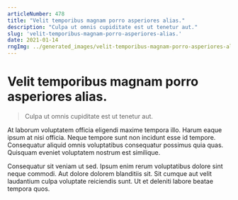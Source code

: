 ```yaml
---
articleNumber: 478
title: "Velit temporibus magnam porro asperiores alias."
description: "Culpa ut omnis cupiditate est ut tenetur aut."
slug: 'velit-temporibus-magnam-porro-asperiores-alias.'
date: 2021-01-14
rngImg: ../generated_images/velit-temporibus-magnam-porro-asperiores-alias..jpg
---
```


# Velit temporibus magnam porro asperiores alias.

> Culpa ut omnis cupiditate est ut tenetur aut.

At laborum voluptatem officia eligendi maxime tempora illo. Harum eaque ipsum at nisi officia. Neque tempore sunt non incidunt esse id tempore. Consequatur aliquid omnis voluptatibus consequatur possimus quia quas. Quisquam eveniet voluptatem nostrum est similique.
 Consequatur sit veniam ut sed. Ipsum enim rerum voluptatibus dolore sint neque commodi. Aut dolore dolorem blanditiis sit. Sit cumque aut velit laudantium culpa voluptate reiciendis sunt. Ut et deleniti labore beatae tempora quos.
